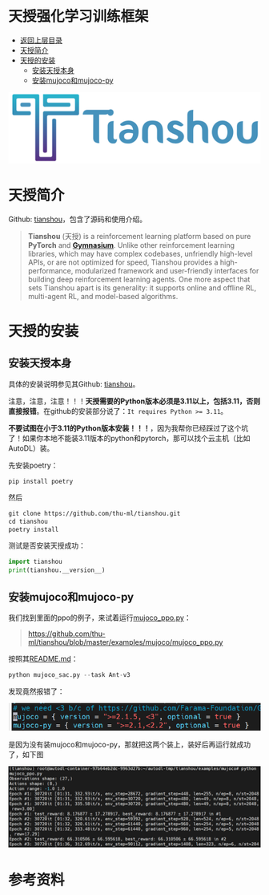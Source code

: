 # 天授强化学习训练框架

* [返回上层目录](../reinforcement-learning-training-framework.md)
* [天授简介](#天授简介)
* [天授的安装](#天授的安装)
  * [安装天授本身](#安装天授本身)
  * [安装mujoco和mujoco-py](#安装mujoco和mujoco-py)



![tianshou](pic/tianshou.png)

# 天授简介

Github: [tianshou](https://github.com/thu-ml/tianshou)，包含了源码和使用介绍。

> **Tianshou** (天授) is a reinforcement learning platform based on pure **PyTorch** and **[Gymnasium](http://github.com/Farama-Foundation/Gymnasium)**. Unlike other reinforcement learning libraries, which may have complex codebases, unfriendly high-level APIs, or are not optimized for speed, Tianshou provides a high-performance, modularized framework and user-friendly interfaces for building deep reinforcement learning agents. One more aspect that sets Tianshou apart is its generality: it supports online and offline RL, multi-agent RL, and model-based algorithms.

# 天授的安装

## 安装天授本身

具体的安装说明参见其Github: [tianshou](https://github.com/thu-ml/tianshou)。

注意，注意，注意！！！**天授需要的Python版本必须是3.11以上，包括3.11，否则直接报错**。在github的安装部分说了：`It requires Python >= 3.11`。

**不要试图在小于3.11的Python版本安装！！！**，因为我帮你已经踩过了这个坑了！如果你本地不能装3.11版本的python和pytorch，那可以找个云主机（比如AutoDL）装。

先安装poetry：

```shell
pip install poetry
```

然后

```shell
git clone https://github.com/thu-ml/tianshou.git
cd tianshou
poetry install
```

测试是否安装天授成功：

```python
import tianshou
print(tianshou.__version__)
```

## 安装mujoco和mujoco-py

我们找到里面的ppo的例子，来试着运行[mujoco_ppo.py](https://github.com/thu-ml/tianshou/blob/master/examples/mujoco/mujoco_ppo.py)：

> https://github.com/thu-ml/tianshou/blob/master/examples/mujoco/mujoco_ppo.py

按照其[README.md](https://github.com/thu-ml/tianshou/tree/master/examples/mujoco)：

```python
python mujoco_sac.py --task Ant-v3
```

发现竟然报错了：

![example-test-error](pic/example-test-error.png)

是因为没有装mujoco和mujoco-py，那就把这两个装上，装好后再运行就成功了，如下图

![example-test](pic/example-test.png)

# 参考资料

